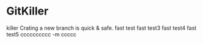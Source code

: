 # GitKiller
killer
Crating a new branch is quick & safe.
fast test
fast test3
fast test4
fast test5
cccccccccc -m ccccc
